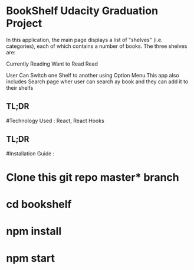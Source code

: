 # BookShelf Udacity Graduation Project

In this application, the main page displays a list of "shelves" (i.e. categories), each of which contains a number of books. The three shelves are:

Currently Reading
Want to Read
Read

User Can Switch one Shelf to another using Option Menu.This app also includes Search page wher user can search ay book and they can add it to their shelfs


## TL;DR
#Technology Used :
 React, React Hooks

## TL;DR
#Installation Guide :
 # Clone this git repo master* branch
 # cd bookshelf
 # npm install
 # npm start